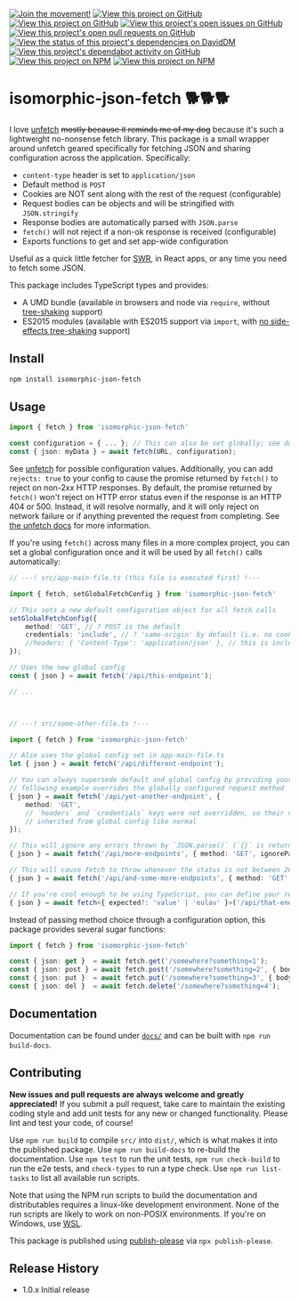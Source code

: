 [![Join the movement!](https://img.shields.io/badge/black%20lives-matter-lightgrey?color=black&labelColor=white)](https://m4bl.org/take-action)
[![View this project on GitHub](https://img.shields.io/maintenance/active/2020)](https://www.npmjs.com/package/isomorphic-json-fetch)
[![View this project on GitHub](https://img.shields.io/github/last-commit/xunnamius/isomorphic-json-fetch/develop)](https://www.npmjs.com/package/isomorphic-json-fetch)
[![View this project's open issues on GitHub](https://img.shields.io/github/issues/xunnamius/isomorphic-json-fetch)](https://www.npmjs.com/package/isomorphic-json-fetch)
[![View this project's open pull requests on GitHub](https://img.shields.io/github/issues-pr/xunnamius/isomorphic-json-fetch)](https://www.npmjs.com/package/isomorphic-json-fetch)
[![View the status of this project's dependencies on DavidDM](https://img.shields.io/david/xunnamius/isomorphic-json-fetch)](https://david-dm.org/xunnamius/isomorphic-json-fetch)
[![View this project's dependabot activity on GitHub](https://badgen.net/dependabot/xunnamius/isomorphic-json-fetch?label=dependabot)](https://www.npmjs.com/package/isomorphic-json-fetch)
[![View this project on NPM](https://img.shields.io/npm/v/isomorphic-json-fetch)](https://www.npmjs.com/package/isomorphic-json-fetch)
[![View this project on NPM](https://img.shields.io/npm/l/isomorphic-json-fetch)](https://www.npmjs.com/package/isomorphic-json-fetch)

# isomorphic-json-fetch 🐕🐕🐕

I love [unfetch](https://github.com/developit/unfetch) ~~mostly because it
reminds me of my dog~~ because it's such a lightweight no-nonsense fetch
library. This package is a small wrapper around unfetch geared specifically for
fetching JSON and sharing configuration across the application. Specifically:

+ `content-type` header is set to `application/json`
+ Default method is `POST`
+ Cookies are NOT sent along with the rest of the request (configurable)
+ Request bodies can be objects and will be stringified with `JSON.stringify`
+ Response bodies are automatically parsed with `JSON.parse`
+ `fetch()` will not reject if a non-ok response is received (configurable)
+ Exports functions to get and set app-wide configuration

Useful as a quick little fetcher for [SWR](https://www.npmjs.com/package/swr),
in React apps, or any time you need to fetch some JSON.

This package includes TypeScript types and provides:

+ A UMD bundle (available in browsers and node via `require`, without
  [tree-shaking](https://webpack.js.org/guides/tree-shaking/) support)
+ ES2015 modules (available with ES2015 support via `import`, with [no
  side-effects tree-shaking](https://webpack.js.org/guides/tree-shaking/)
  support)

## Install

```sh
npm install isomorphic-json-fetch
```

## Usage

```TypeScript
import { fetch } from 'isomorphic-json-fetch'

const configuration = { ... }; // This can also be set globally; see docs/
const { json: myData } = await fetch(URL, configuration);
```

See [unfetch](https://github.com/developit/unfetch#api) for possible
configuration values. Additionally, you can add `rejects: true` to your config
to cause the promise returned by `fetch()` to reject on non-2xx HTTP responses.
By default, the promise returned by `fetch()` won't reject on HTTP error status
even if the response is an HTTP 404 or 500. Instead, it will resolve normally,
and it will only reject on network failure or if anything prevented the request
from completing. See [the unfetch
docs](https://github.com/developit/unfetch#caveats) for more information.

If you're using `fetch()` across many files in a more complex project, you can
set a global configuration once and it will be used by all `fetch()` calls
automatically:

```TypeScript
// ---! src/app-main-file.ts (this file is executed first) !---

import { fetch, setGlobalFetchConfig } from 'isomorphic-json-fetch'

// This sets a new default configuration object for all fetch calls
setGlobalFetchConfig({
    method: 'GET', // ? POST is the default
    credentials: 'include', // ? 'same-origin' by default (i.e. no cookies sent!)
    //headers: { 'Content-Type': 'application/json' }, // this is included by default so no need to add it yourself!
});

// Uses the new global config
const { json } = await fetch('/api/this-endpoint');

// ...



// ---! src/some-other-file.ts !---

import { fetch } from 'isomorphic-json-fetch'

// Also uses the global config set in app-main-file.ts
let { json } = await fetch('/api/different-endpoint');

// You can always supersede default and global config by providing your own. The
// following example overrides the globally configured request method
{ json } = await fetch('/api/yet-another-endpoint', {
    method: 'GET',
    // `headers` and `credentials` keys were not overridden, so their values are
    // inherited from global config like normal
});

// This will ignore any errors thrown by `JSON.parse()` (`{}` is returned)
{ json } = await fetch('/api/more-endpoints', { method: 'GET', ignoreParseErrors: true });

// This will cause fetch to throw whenever the status is not between 200-299
{ json } = await fetch('/api/and-some-more-endpoints', { method: 'GET', rejects: true });

// If you're cool enough to be using TypeScript, you can define your return type
{ json } = await fetch<{ expected?: 'value' | 'eulav' }>('/api/that-endpoint');
```

Instead of passing method choice through a configuration option, this package
provides several sugar functions:

```TypeScript
import { fetch } from 'isomorphic-json-fetch'

const { json: get }  = await fetch.get('/somewhere?something=1');
const { json: post } = await fetch.post('/somewhere?something=2', { body: { create: true }});
const { json: put }  = await fetch.put('/somewhere?something=3', { body: { newData: 'yes' }});
const { json: del }  = await fetch.delete('/somewhere?something=4');
```

## Documentation

Documentation can be found under [`docs/`](docs/README.md) and can be built with
`npm run build-docs`.

## Contributing

**New issues and pull requests are always welcome and greatly appreciated!** If
you submit a pull request, take care to maintain the existing coding style and
add unit tests for any new or changed functionality. Please lint and test your
code, of course!

Use `npm run build` to compile `src/` into `dist/`, which is what makes it into
the published package. Use `npm run build-docs` to re-build the documentation.
Use `npm test` to run the unit tests, `npm run check-build` to run the e2e
tests, and `check-types` to run a type check. Use `npm run list-tasks` to list
all available run scripts.

Note that using the NPM run scripts to build the documentation and
distributables requires a linux-like development environment. None of the run
scripts are likely to work on non-POSIX environments. If you're on Windows, use
[WSL](https://docs.microsoft.com/en-us/windows/wsl/install-win10).

This package is published using
[publish-please](https://www.npmjs.com/package/publish-please) via `npx
publish-please`.

## Release History

* 1.0.x Initial release
